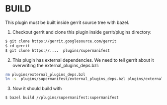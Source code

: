 BUILD
=====

This plugin must be built inside gerrit source tree with bazel.

1. Checkout gerrit and clone this plugin inside gerrit/plugins directory:

```bash
$ git clone https://gerrit.googlesource.com/gerrit
$ cd gerrit
$ git clone https://....  plugins/supermanifest
```

2. This plugin has external dependencies. We need to tell gerrit 
   about it overwriting the external_plugins_deps.bzl:

```bash
rm plugins/external_plugins_deps.bzl
ln -s  plugins/supermanifest/external_plugins_deps.bzl plugins/external_plugins_deps.bzl
```

3. Now it should build with

```bash
$ bazel build //plugins/supermanifest:supermanifest
```

